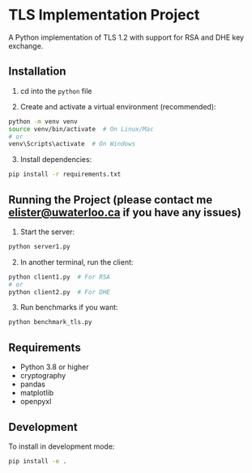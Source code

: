 # TLS Implementation Project

A Python implementation of TLS 1.2 with support for RSA and DHE key exchange.

## Installation

1. cd into the `python` file

2. Create and activate a virtual environment (recommended):
```bash
python -m venv venv
source venv/bin/activate  # On Linux/Mac
# or
venv\Scripts\activate  # On Windows
```

3. Install dependencies:
```bash
pip install -r requirements.txt
```

## Running the Project (please contact me elister@uwaterloo.ca if you have any issues)

1. Start the server:
```bash
python server1.py
```

2. In another terminal, run the client:
```bash
python client1.py  # For RSA
# or
python client2.py  # For DHE
```

3. Run benchmarks if you want:
```bash
python benchmark_tls.py
```

## Requirements

- Python 3.8 or higher
- cryptography
- pandas
- matplotlib
- openpyxl

## Development

To install in development mode:
```bash
pip install -e .
```
